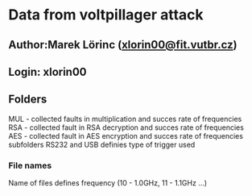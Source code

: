 # Data from voltpillager attack
## Author:Marek Lörinc (xlorin00@fit.vutbr.cz)
## Login: xlorin00

## Folders
MUL - collected faults in multiplication and succes rate of frequencies\
RSA - collected fault in RSA decryption and succes rate of frequencies\
AES - collected fault in AES encryption and succes rate of frequencies\
subfolders RS232 and USB definies type of trigger used
### File names
Name of files defines frequency (10 - 1.0GHz, 11 - 1.1GHz ...)

